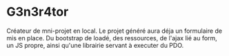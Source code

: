 # G3n3r4tor

Créateur de mni-projet en local.
Le projet généré aura déja un formulaire de mis en place. 
Du bootstrap de loadé, des ressources, de l'ajax lié au form, un JS propre, ainsi qu'une librairie servant à executer du PDO.
